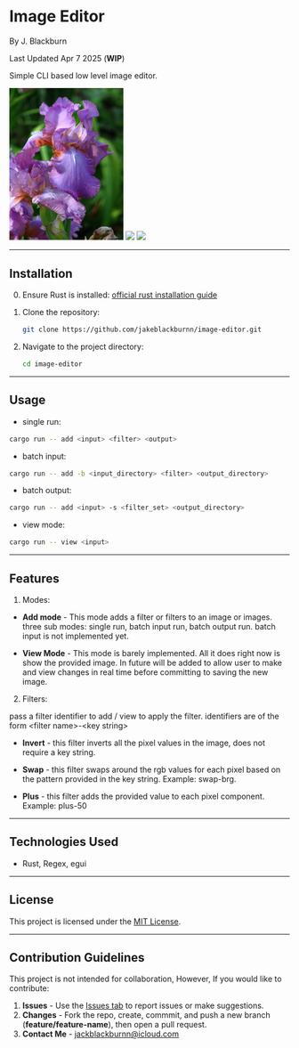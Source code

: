 # Image Editor

By J. Blackburn

Last Updated Apr 7 2025 (**WIP**)

Simple CLI based low level image editor.

<div>
<img src="https://github.com/jakeblackburnn/image-editor/blob/main/in/iris.jpg?raw=true" width="205">
<img src="https://github.com/jakeblackburnn/image-editor/blob/main/out/out1.png?raw=true" width="205">
<img src="https://github.com/jakeblackburnn/image-editor/blob/main/out/out2.png?raw=true" width="205">
</div>

***

## Installation

0. Ensure Rust is installed: [official rust installation guide](https://www.rust-lang.org/tools/install)

1. Clone the repository:
   ```bash
   git clone https://github.com/jakeblackburnn/image-editor.git
   ```
2. Navigate to the project directory:
   ```bash
   cd image-editor
   ```

---

## Usage


- single run:

```bash
cargo run -- add <input> <filter> <output>
```

- batch input:

```bash
cargo run -- add -b <input_directory> <filter> <output_directory>
```

- batch output:

```bash
cargo run -- add <input> -s <filter_set> <output_directory>
```

- view mode: 

```bash
cargo run -- view <input>
```

---

## Features

1. Modes:

- **Add mode** - 
This mode adds a filter or filters to an image or images. 
three sub modes: single run, batch input run, batch output run.
batch input is not implemented yet.

- **View Mode** - 
This mode is barely implemented. 
All it does right now is show the provided image.
In future will be added to allow user to make and view changes in real time before committing to saving the new image.

2. Filters:

pass a filter identifier to add / view to apply the filter.
identifiers are of the form \<filter name>-\<key string>


- **Invert** -
this filter inverts all the pixel values in the image, does not require a key string. 

- **Swap** -
this filter swaps around the rgb values for each pixel based on the pattern provided in the key string. Example: swap-brg.

- **Plus** -
this filter adds the provided value to each pixel component. Example: plus-50

---

## Technologies Used

- Rust, Regex, egui

---

## License

This project is licensed under the [MIT License](LICENSE).

---

## Contribution Guidelines

This project is not intended for collaboration, However, If you would like to contribute:

1. **Issues** - Use the [Issues tab](https://github.com/jakeblackburnn/image-editor/issues) to report issues or make suggestions. 
2. **Changes** - Fork the repo, create, commmit, and push a new branch (**feature/feature-name**), then open a pull request. 
3. **Contact Me** - jackblackburnn@icloud.com

